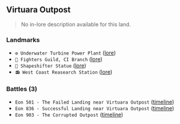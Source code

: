 ## Virtuara Outpost
> No in-lore description available for this land.

### Landmarks
- `⚙️ Underwater Turbine Power Plant` ([lore](<https://zeithalt.github.io//r/underwater_power_plant.html>))
- `🏢 Fighters Guild, CI Branch` ([lore](<https://zeithalt.github.io//r/fighters_guild_ci_branch.html>))
- `🗿 Shapeshifter Statue` ([lore](<https://zeithalt.github.io//r/shapeshifter_statue.html>))
- `📻 West Coast Reasearch Station` ([lore](<https://zeithalt.github.io//r/west_coast_research_station.html>))
### Battles (3)
- `Eon 501 - The Failed Landing near Virtuara Outpost` ([timeline](<https://zeithalt.github.io//t/#eon0501>))
- `Eon 836 - Successful Landing near Virtuara Outpost` ([timeline](<https://zeithalt.github.io//t/#eon0836>))
- `Eon 903 - The Corrupted Outpost` ([timeline](<https://zeithalt.github.io//t/#eon0903>))
